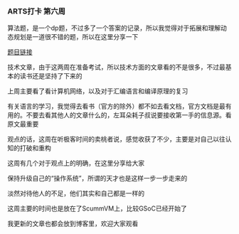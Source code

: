 ### ARTS打卡 第六周

算法题，是一个dp题，不过多了一个答案的记录，所以我觉得对于拓展和理解动态规划是一道很不错的题，所以在这里分享一下

[题目链接](https://leetcode-cn.com/problems/form-largest-integer-with-digits-that-add-up-to-target/)

技术文章，由于这两周在准备考试，所以技术方面的文章看的不是很多，不过最基本的读书还是坚持了下来的

上周主要看了看计算机网络，以及对于汇编语言和编译原理的复习

有关语言的学习，我觉得去看书（官方的除外）都不如去看文档，官方文档是最有用的。不要去看其他人的文章什么的，左耳朵耗子叔说要接收第一手的信息源。看原文最重要

观点的话，这周在听极客时间的卖桃者说，感觉收获了不少，主要是对自己以往认知的打破和重构

这周有几个对于观点上的明确，在这里分享给大家

保持升级自己的“操作系统”，所谓的天才也是这样一步一步走来的

淡然对待他人的不足，他们其实和自己都是一样的

这周主要的时间也是放在了ScummVM上，比较GSoC已经开始了

我更新的文章也都会放到博客里，欢迎大家观看